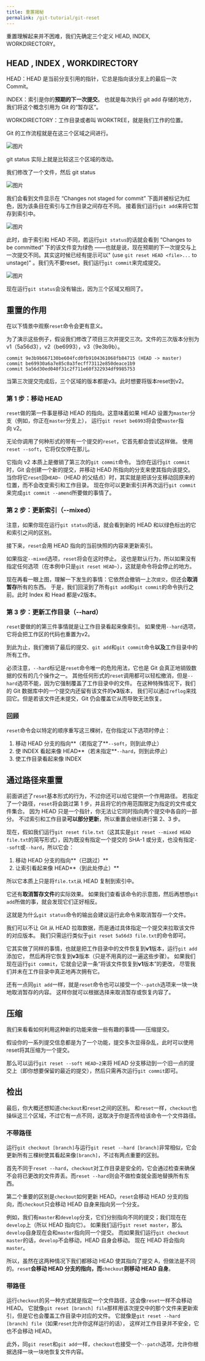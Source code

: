 ```yaml
---
title: 重置揭秘
permalink: /git-tutorial/git-reset
---
```


重置理解起来并不困难，我们先确定三个定义 HEAD, INDEX, WORKDIRECTORY。

## HEAD , INDEX , WORKDIRECTORY

HEAD：HEAD 是当前分支引用的指针，它总是指向该分支上的最后一次Commit。

INDEX：索引是你的**预期的下一次提交**。 也就是每次执行 git add 存储的地方，我们将这个概念引用为 Git 的“暂存区”。

WORKDIRECTORY：工作目录或者叫 WORKTREE，就是我们工作的位置。

Git 的工作流程就是在这三个区域之间进行。

![图片](./../../../.vuepress/public/images/aYUEk8cC1ivLsQig.png)

git status 实际上就是比较这三个区域的改动。

我们修改了一个文件，然后 git status

![图片](./../../../.vuepress/public/images/dyKWhgZSOf8bdv4x.png)

我们会看到文件显示在 “Changes not staged for commit” 下面并被标记为红色，因为该条目在索引与工作目录之间存在不同。 接着我们运行`git add`来将它暂存到索引中。

![图片](./../../../.vuepress/public/images/C1BhFYCOvxLmmQT8.png)

此时，由于索引和 HEAD 不同，若运行`git status`的话就会看到 “Changes to be committed” 下的该文件变为绿色 ——也就是说，现在预期的下一次提交与上一次提交不同。其实这时候已经有提示可以" (use `git reset HEAD <file>...` to unstage)" 。我们先不要reset，我们运行`git commit`来完成提交。

![图片](./../../../.vuepress/public/images/wUK4MWcVx46Uulyt.png)

现在运行`git status`会没有输出，因为三个区域又相同了。

## 重置的作用

在以下情景中观察`reset`命令会更有意义。

为了演示这些例子，假设我们修改了项目三次并提交三次。文件的三次版本分别为v1（5a56d3），v2（be6993），v3（9e3b9b）。

```shell
commit 9e3b9b667130be604fcd0fb9104361068fb84715 (HEAD -> master)
commit be69930a6a7e85c0a3fecff73112e850deace1b9
commit 5a56d30ed040f31c2f711e60f322934df9985753
```
当第三次提交完成后，三个区域的版本都是v3。此时想要将版本reset到v2。

### 第 1 步：移动 HEAD

`reset`做的第一件事是移动 HEAD 的指向。这意味着如果 HEAD 设置为`master`分支（例如，你正在`master`分支上）， 运行`git reset be6993`将会使`master`指向 v2。

无论你调用了何种形式的带有一个提交的`reset`，它首先都会尝试这样做。 使用`reset --soft`，它将仅仅停在那儿。

它指向 v2 本质上是撤销了第三次的`git commit`命令。 当你在运行`git commit`时，Git 会创建一个新的提交，并移动 HEAD 所指向的分支来使其指向该提交。 当你将它`reset`回`HEAD~`（HEAD 的父结点）时，其实就是把该分支移动回原来的位置，而不会改变索引和工作目录。 现在你可以更新索引并再次运行`git commit`来完成`git commit --amend`所要做的事情了。

### 第 2 步：更新索引（--mixed）

注意，如果你现在运行`git status`的话，就会看到新的 HEAD 和以绿色标出的它和索引之间的区别。

接下来，`reset`会用 HEAD 指向的当前快照的内容来更新索引。

如果指定`--mixed`选项，`reset`将会在这时停止。 这也是默认行为，所以如果没有指定任何选项（在本例中只是`git reset HEAD~`），这就是命令将会停止的地方。

现在再看一眼上图，理解一下发生的事情：它依然会撤销一上次`提交`，但还会**取消暂存**所有的东西。 于是，我们回滚到了所有`git add`和`git commit`的命令执行之前。此时 Index 和 Head 都是v2版本。

### 第 3 步：更新工作目录（--hard）

`reset`要做的的第三件事情就是让工作目录看起来像索引。 如果使用`--hard`选项，它将会把工作区的代码也重置为v2。

到此为止，我们撤销了最后的提交、`git add`和`git commit`命令**以及**工作目录中的所有工作。

必须注意，`--hard`标记是`reset`命令唯一的危险用法，它也是 Git 会真正地销毁数据的仅有的几个操作之一。 其他任何形式的`reset`调用都可以轻松撤消，但是`--hard`选项不能，因为它强制覆盖了工作目录中的文件。 在这种特殊情况下，我们的 Git 数据库中的一个提交内还留有该文件的**v3**版本， 我们可以通过`reflog`来找回它。但是若该文件还未提交，Git 仍会覆盖它从而导致无法恢复。

### **回顾**

`reset`命令会以特定的顺序重写这三棵树，在你指定以下选项时停止：

1. 移动 HEAD 分支的指向**（若指定了**`--soft`，则到此停止）
2. 使 INDEX 看起来像 HEAD**（若未指定**`--hard`，则到此停止）
3. 使工作目录看起来像 INDEX
## 通过路径来重置

前面讲述了`reset`基本形式的行为，不过你还可以给它提供一个作用路径。 若指定了一个路径，`reset`将会跳过第 1 步，并且将它的作用范围限定为指定的文件或文件集合。 因为 HEAD 只是一个指针，你无法让它同时指向两个提交中各自的一部分。 不过索引和工作目录**可以部分更新**，所以重置会继续进行第 2、3 步。

现在，假如我们运行`git reset file.txt`（这其实是`git reset --mixed HEAD file.txt`的简写形式），因为既没有指定一个提交的 SHA-1 或分支，也没有指定`--soft`或`--hard`，所以它会：

1. 移动 HEAD 分支的指向**（已跳过）**
2. 让索引看起来像 HEAD**（到此处停止）**

所以它本质上只是将`file.txt`从 HEAD 复制到索引中。

它还有**取消暂存文件**的实际效果。 如果我们查看该命令的示意图，然后再想想`git add`所做的事，就会发现它们正好相反。

这就是为什么`git status`命令的输出会建议运行此命令来取消暂存一个文件。

我们可以不让 Git 从 HEAD 拉取数据，而是通过具体指定一个提交来拉取该文件的对应版本。 我们只需运行类似于`git reset 5a56d3 file.txt`的命令即可。

它其实做了同样的事情，也就是把工作目录中的文件恢复到**v1**版本，运行`git add`添加它， 然后再将它恢复到**v3**版本（只是不用真的过一遍这些步骤）。 如果我们现在运行`git commit`，它就会记录一条“将该文件恢复到**v1**版本”的更改， 尽管我们并未在工作目录中真正地再次拥有它。

还有一点同`git add`一样，就是`reset`命令也可以接受一个`--patch`选项来一块一块地取消暂存的内容。 这样你就可以根据选择来取消暂存或恢复内容了。

## 压缩

我们来看看如何利用这种新的功能来做一些有趣的事情——压缩提交。

假设你的一系列提交信息都是为了一个功能，提交多次显得杂乱，此时可以使用reset将其压缩为一个提交。

那么可以运行`git reset --soft HEAD~2`来将 HEAD 分支移动到一个旧一点的提交上（即你想要保留的最近的提交），然后只需再次运行`git commit`即可。

## 检出

最后，你大概还想知道`checkout`和`reset`之间的区别。 和`reset`一样，`checkout`也操纵这三个区域，不过它有一点不同，这取决于你是否传给该命令一个文件路径。

### **不带路径**

运行`git checkout [branch]`与运行`git reset --hard [branch]`非常相似，它会更新所有三棵树使其看起来像`[branch]`，不过有两点重要的区别。

首先不同于`reset --hard`，`checkout`对工作目录是安全的，它会通过检查来确保不会将已更改的文件弄丢。而`reset --hard`则会不做检查就全面地替换所有东西。

第二个重要的区别是`checkout`如何更新 HEAD。`reset`会移动 HEAD 分支的指向，而`checkout`只会移动 HEAD 自身来指向另一个分支。

例如，我们有`master`和`develop`分支，它们分别指向不同的提交；我们现在在`develop`上（所以 HEAD 指向它）。 如果我们运行`git reset master`，那么`develop`自身现在会和`master`指向同一个提交。 而如果我们运行`git checkout master`的话，`develop`不会移动，HEAD 自身会移动。 现在 HEAD 将会指向`master`。

所以，虽然在这两种情况下我们都移动 HEAD 使其指向了提交 A，但做法是不同的。`reset`**会移动 HEAD 分支的指向，而**`checkout`**则移动 HEAD 自身**。

### **带路径**

运行`checkout`的另一种方式就是指定一个文件路径，这会像`reset`一样不会移动 HEAD。 它就像`git reset [branch] file`那样用该次提交中的那个文件来更新索引，但是它也会覆盖工作目录中对应的文件。 它就像是`git reset --hard [branch] file`（如果`reset`允许你这样运行的话）， 这样对工作目录并不安全，它也不会移动 HEAD。

此外，同`git reset`和`git add`一样，`checkout`也接受一个`--patch`选项，允许你根据选择一块一块地恢复文件内容。